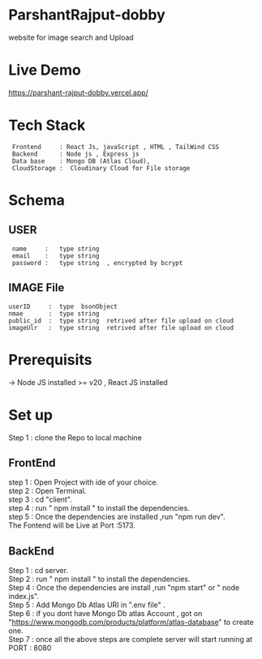# ParshantRajput-dobby
website for image search and Upload

# Live Demo 
https://parshant-rajput-dobby.vercel.app/
# Tech Stack 
     Frontend     : React Js, javaScript , HTML , TailWind CSS
     Backend      : Node js , Express js
     Data base    : Mongo DB (Atlas Cloud),
     CloudStorage :  Cloudinary Cloud for File storage

# Schema 
## USER
     name     :   type string 
     email    :   type string 
     password :   type string  , encrypted by bcrypt 
## IMAGE File
    userID     :  type  bsonObject
    nmae       :  type string
    public_id  :  type string  retrived after file upload on cloud
    imageUlr   :  type string  retrived after file upload on cloud


# Prerequisits
-> Node JS installed  >= v20  , React JS installed

# Set up
Step 1 : clone the Repo to local machine
## FrontEnd 
step 1 : Open Project with ide of your choice.<br>
step 2 : Open Terminal.<br>
step 3 : cd "client".<br>
step 4 : run " npm install " to install the dependencies.<br>
step 5 : Once the dependencies are installed ,run "npm run dev".<br>
The Fontend will be Live at Port :5173.<br>

## BackEnd
Step 1 : cd server. <br>
Step 2 : run " npm install " to install the dependencies.<br>
Step 4 : Once the dependencies are install ,run "npm start" or " node index.js".<br>
Step 5 : Add Mongo Db Atlas URI in ".env file" .<br>
Step 6 : if you dont have Mongo Db atlas Account ,  got on "https://www.mongodb.com/products/platform/atlas-database" to create one. <br>
Step 7 :  once all the above steps are complete server will start running at PORT : 8080
